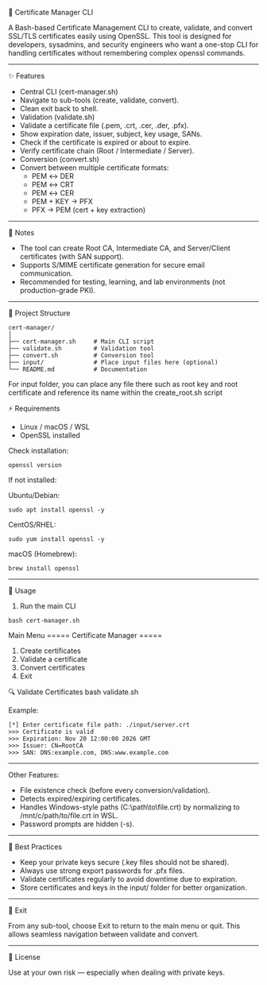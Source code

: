📜 Certificate Manager CLI

A Bash-based Certificate Management CLI to create, validate, and convert SSL/TLS certificates easily using OpenSSL.
This tool is designed for developers, sysadmins, and security engineers who want a one-stop CLI for handling certificates without remembering complex openssl commands.

---

✨ Features

- Central CLI (cert-manager.sh)
- Navigate to sub-tools (create, validate, convert).
- Clean exit back to shell.
- Validation (validate.sh)
- Validate a certificate file (.pem, .crt, .cer, .der, .pfx).
- Show expiration date, issuer, subject, key usage, SANs.
- Check if the certificate is expired or about to expire.
- Verify certificate chain (Root / Intermediate / Server).
- Conversion (convert.sh)
- Convert between multiple certificate formats:
   - PEM ↔ DER
   - PEM ↔ CRT
   - PEM ↔ CER
   - PEM + KEY → PFX
   - PFX → PEM (cert + key extraction)


---


📖 Notes

- The tool can create Root CA, Intermediate CA, and Server/Client certificates (with SAN support).
- Supports S/MIME certificate generation for secure email communication.
- Recommended for testing, learning, and lab environments (not production-grade PKI).

---

📂 Project Structure

```
cert-manager/
│
├── cert-manager.sh     # Main CLI script
├── validate.sh         # Validation tool
├── convert.sh          # Conversion tool
├── input/              # Place input files here (optional)
└── README.md           # Documentation
```

For input folder, you can place any file there such as root key and root certificate and reference its name within the create_root.sh script


⚡ Requirements

- Linux / macOS / WSL
- OpenSSL installed

Check installation:

```
openssl version
```

If not installed:

Ubuntu/Debian:

```
sudo apt install openssl -y
```

CentOS/RHEL:

```
sudo yum install openssl -y
```

macOS (Homebrew):

```
brew install openssl
```

---

🚀 Usage
1. Run the main CLI
```
bash cert-manager.sh
```

Main Menu
===== Certificate Manager =====
1) Create certificates
2) Validate a certificate
3) Convert certificates
4) Exit


🔍 Validate Certificates
bash validate.sh

Example:
```
[*] Enter certificate file path: ./input/server.crt
>>> Certificate is valid
>>> Expiration: Nov 20 12:00:00 2026 GMT
>>> Issuer: CN=RootCA
>>> SAN: DNS:example.com, DNS:www.example.com
```
---

Other Features:

- File existence check (before every conversion/validation).
- Detects expired/expiring certificates.
- Handles Windows-style paths (C:\path\to\file.crt) by normalizing to /mnt/c/path/to/file.crt in WSL.
- Password prompts are hidden (-s).

---

📌 Best Practices

- Keep your private keys secure (.key files should not be shared).
- Always use strong export passwords for .pfx files.
- Validate certificates regularly to avoid downtime due to expiration.
- Store certificates and keys in the input/ folder for better organization.

---

🏁 Exit

From any sub-tool, choose Exit to return to the main menu or quit.
This allows seamless navigation between validate and convert.

---

📜 License

Use at your own risk — especially when dealing with private keys.